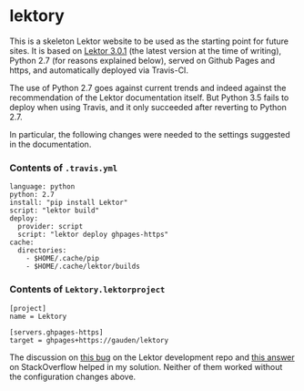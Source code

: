 # lektory

This is a skeleton Lektor website to be used as the starting point for future sites. It is based on [Lektor 3.0.1](https://www.getlektor.com/) (the latest version at the time of writing), Python 2.7 (for reasons explained below), served on Github Pages and https, and automatically deployed via Travis-CI.

The use of Python 2.7 goes against current trends and indeed against the recommendation of the Lektor documentation itself. But Python 3.5 fails to deploy when using Travis, and it only succeeded after reverting to Python 2.7.

In particular, the following changes were needed to the settings suggested in the documentation.

### Contents of `.travis.yml`

```
language: python
python: 2.7
install: "pip install Lektor"
script: "lektor build"
deploy:
  provider: script
  script: "lektor deploy ghpages-https"
cache:
  directories:
    - $HOME/.cache/pip
    - $HOME/.cache/lektor/builds
```

### Contents of `Lektory.lektorproject`

```
[project]
name = Lektory

[servers.ghpages-https]
target = ghpages+https://gauden/lektory
```

The discussion on [this bug](https://github.com/lektor/lektor/issues/418) on the Lektor development repo and [this answer](https://stackoverflow.com/a/38216821/1290420) on StackOverflow helped in my solution. Neither of them worked without the configuration changes above.
